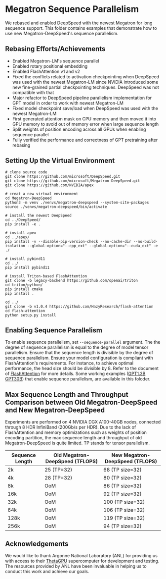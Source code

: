 # Megatron Sequence Parallelism

We rebased and enabled DeepSpeed with the newest Megatron for long sequence support. This folder contains examples that demonstrate how to use new Megatron-DeepSpeed's sequence parallelism.

## Rebasing Efforts/Achievements
- Enabled Megatron-LM's sequence parallel
- Enabled rotary positional embedding
- Enabled FlashAttention v1 and v2
- Fixed the conflicts related to activation checkpointing when DeepSpeed was used with the newest Megatron-LM since NVIDIA introduced some new fine-grained partial checkpointing techniques. DeepSpeed was not compatible with that
- Major refactor to DeepSpeed pipeline parallelism implementation for GPT model in order to work with newest Megatron-LM
- Fixed model checkpoint save/load when DeepSpeed was used with the newest Megatron-LM
- First generated attention mask on CPU memory and then moved it into GPU memory to avoid out of memory error when large sequence length
- Split weights of position encoding across all GPUs when enabling sequence parallel
- Fully verified the performance and correctness of GPT pretraining after rebasing

## Setting Up the Virtual Environment

```shell
# clone source code
git clone https://github.com/microsoft/DeepSpeed.git
git clone https://github.com/microsoft/Megatron-DeepSpeed.git
git clone https://github.com/NVIDIA/apex

# creat a new virtual environment
cd Megatron-DeepSpeed
python3 -m venv ./venvs/megatron-deepspeed --system-site-packages
source ./venvs/megatron-deepspeed/bin/activate

# install the newest DeepSpeed
cd ../DeepSpeed/
pip install -e .

# install apex
cd ../apex/
pip install -v --disable-pip-version-check --no-cache-dir --no-build-isolation --global-option="--cpp_ext" --global-option="--cuda_ext" -e ./

# install pybind11
cd ../
pip install pybind11

# install Triton-based FlashAttention
git clone -b legacy-backend https://github.com/openai/triton
cd triton/python/
pip install cmake
pip install .

cd ../
git clone -b v1.0.4 https://github.com/HazyResearch/flash-attention
cd flash-attention
python setup.py install
```

## Enabling Sequence Parallelism

To enable sequence parallelism, set `--sequence-parallel` argument. The the degree of sequence parallelism is equal to the degree of model tensor parallelism. Ensure that the sequence length is divisible by the degree of sequence parallelism. 
Ensure your model configuration is compliant with FlashAttention's requirements. For instance, to achieve optimal performance, the head size should be divisible by 8. Refer to the document of [FlashAttention](https://github.com/Dao-AILab/flash-attention/tree/v1.0.4) for more details.
Some working examples ([GPT1.3B](pretrain_gpt_1.3B_seq_parallel.sh) [GPT30B](pretrain_gpt_13B_seq_parallel.sh)) that enable sequence parallelism, are available in this foloder.

## Max Sequence Length and Throughput Comparison between Old Megatron-DeepSpeed and New Megatron-DeepSpeed

Experiments are performed on 4 NVIDIA DGX A100-40GB nodes, connected through 8 HDR InfiniBand (200Gb/s per HDR). Due to the lack of FlashAttention and memory optimizations such as weights of position encoding partition, the max sequence length and throughput of old Megatron-DeepSpeed is quite limited. TP stands for tensor parallelism.

| Sequence Length | Old Megatron-DeepSpeed  (TFLOPS) | New Megatron-DeepSpeed  (TFLOPS) |
|-----------------|----------------------------------|----------------------------------|
| 2k              | 25 (TP=32)                       | 68 (TP size=32)                  |
| 4k              | 28 (TP=32)                       | 80 (TP size=32)                  |
| 8k              | OoM                              | 86 (TP size=32)                  |
| 16k             | OoM                              | 92 (TP size=32)                  |
| 32k             | OoM                              | 100 (TP size=32)                 |
| 64k             | OoM                              | 106 (TP size=32)                 |
| 128k            | OoM                              | 119 (TP size=32)                 |
| 256k            | OoM                              | 94 (TP size=32)                  |

## Acknowledgements

We would like to thank Argonne National Laboratory (ANL) for providing us with access to their [ThetaGPU](https://www.alcf.anl.gov/support-center/training-assets/getting-started-theta-and-thetagpu) supercomputer for development and testing. The resources provided by ANL have been invaluable in helping us to conduct this work and achieve our goals.
